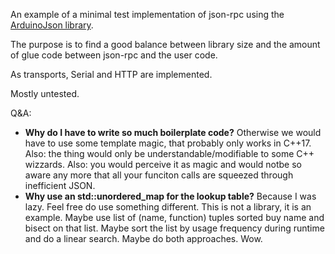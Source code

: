 An example of a minimal test implementation of json-rpc using the [ArduinoJson library](https://arduinojson.org/).

The purpose is to find a good balance between library size and the amount of glue code between json-rpc and the user code.

As transports, Serial and HTTP are implemented.

Mostly untested.

Q&A:
- **Why do I have to write so much boilerplate code?** Otherwise we would have to use some template magic, that probably only works in C++17. Also: the thing would only be understandable/modifiable to some C++ wizzards. Also: you would perceive it as magic and would notbe so aware any more that all your funciton calls are squeezed through inefficient JSON.
- **Why use an std::unordered_map for the lookup table?** Because I was lazy. Feel free do use something different. This is not a library, it is an example. Maybe use list of (name, function) tuples sorted buy name and bisect on that list. Maybe sort the list by usage frequency during runtime and do a linear search. Maybe do both approaches. Wow.